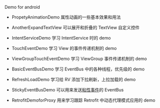 Demo for android

* PropetyAnimationDemo 属性动画的一些基本效果和用法

* AnotherExpandTextView 可以展开和折叠的 TextView 自定义控件

* IntentServiceDemo 学习 IntentService 时的 demo

* TouchEventDemo 学习 View 的事件传递机制的 demo

* ViewGroupTouchEventDemo 学习 ViewGroup 事件传递机制的 demo

* BasicEventBusDemo 学习 EventBus 中的各种线程，优先级的 demo

* RefreshLoadDemo 学习给 RV 添加下拉刷新，上拉加载的 demo

* StickyEventBusDemo 可以用来发送[粘性事件](https://segmentfault.com/a/1190000004276926)的 EventBus

* RetrofitDemoforProxy 用来学习跟踪 Retrofit 中动态代理模式应用的 demo

  ​

  ​